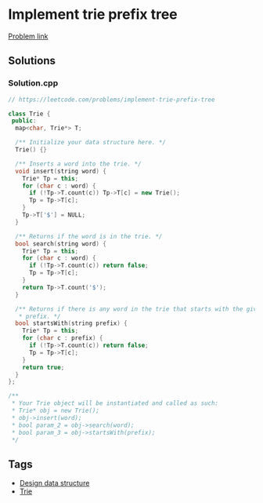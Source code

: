 # Implement trie prefix tree

[Problem link](https://leetcode.com/problems/implement-trie-prefix-tree)

## Solutions


### Solution.cpp
```cpp
// https://leetcode.com/problems/implement-trie-prefix-tree

class Trie {
 public:
  map<char, Trie*> T;

  /** Initialize your data structure here. */
  Trie() {}

  /** Inserts a word into the trie. */
  void insert(string word) {
    Trie* Tp = this;
    for (char c : word) {
      if (!Tp->T.count(c)) Tp->T[c] = new Trie();
      Tp = Tp->T[c];
    }
    Tp->T['$'] = NULL;
  }

  /** Returns if the word is in the trie. */
  bool search(string word) {
    Trie* Tp = this;
    for (char c : word) {
      if (!Tp->T.count(c)) return false;
      Tp = Tp->T[c];
    }
    return Tp->T.count('$');
  }

  /** Returns if there is any word in the trie that starts with the given
   * prefix. */
  bool startsWith(string prefix) {
    Trie* Tp = this;
    for (char c : prefix) {
      if (!Tp->T.count(c)) return false;
      Tp = Tp->T[c];
    }
    return true;
  }
};

/**
 * Your Trie object will be instantiated and called as such:
 * Trie* obj = new Trie();
 * obj->insert(word);
 * bool param_2 = obj->search(word);
 * bool param_3 = obj->startsWith(prefix);
 */
```
## Tags

* [Design data structure](/README.md#Design_data_structure)
* [Trie](/README.md#Trie)
